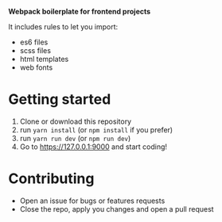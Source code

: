 **Webpack boilerplate for frontend projects**

It includes rules to let you import:

- es6 files
- scss files
- html templates
- web fonts

# Getting started

1. Clone or download this repository
2. run `yarn install` (or `npm install` if you prefer)
3. run `yarn run dev` (or `npm run dev`)
4. Go to https://127.0.0.1:9000 and start coding!

# Contributing

- Open an issue for bugs or features requests
- Close the repo, apply you changes and open a pull request

